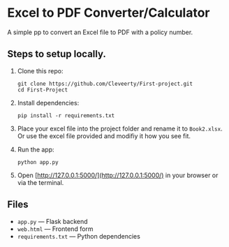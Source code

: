 # Excel to PDF Converter/Calculator

A simple pp to convert an Excel file to PDF with a policy number.

## Steps to setup locally.

1. Clone this repo:
   ```
   git clone https://github.com/Cleveerty/First-project.git
   cd First-Project
   ```

2. Install dependencies:
   ```
   pip install -r requirements.txt
   ```

3. Place your excel file into the project folder and rename it to `Book2.xlsx`. Or use the      excel file provided and modifiy it how you see fit.

4. Run the app:
   ```
   python app.py
   ```

5. Open [http://127.0.0.1:5000/](http://127.0.0.1:5000/) in your browser or via the terminal.

## Files

- `app.py` — Flask backend
- `web.html` — Frontend form
- `requirements.txt` — Python dependencies
